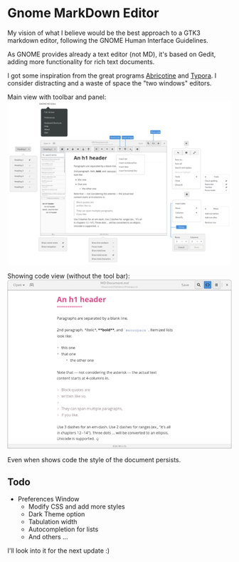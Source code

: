 # Gnome MarkDown Editor

My vision of what I believe would be the best approach to a GTK3 markdown editor, following the GNOME Human Interface Guidelines.

As GNOME provides already a text editor (not MD), it's based on Gedit, adding more functionality for rich text documents.

I got some inspiration from the great programs [Abricotine](http://abricotine.brrd.fr) and [Typora](https://typora.io). I consider distracting and a waste of space the "two windows" editors. 

Main view with toolbar and panel:
![alt text](https://github.com/gnacho/Gnome-MD/blob/master/Main.png)

Showing code view (without the tool bar):
![alt text](https://github.com/gnacho/Gnome-MD/blob/master/Code_View.png)

Even when shows code the style of the document persists.

## Todo

- Preferences Window
  - Modify CSS and add more styles 
  - Dark Theme option
  - Tabulation width
  - Autocompletion for lists
  - And others ...
  
I'll look into it for the next update :)
